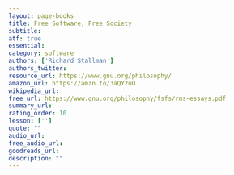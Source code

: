 ```yaml
---
layout: page-books
title: Free Software, Free Society
subtitle: 
atf: true
essential: 
category: software
authors: ['Richard Stallman']
authors_twitter: 
resource_url: https://www.gnu.org/philosophy/
amazon_url: https://amzn.to/3aQY2uO
wikipedia_url: 
free_url: https://www.gnu.org/philosophy/fsfs/rms-essays.pdf
summary_url: 
rating_order: 10
lesson: ['']
quote: ""
audio_url: 
free_audio_url: 
goodreads_url: 
description: ""
---
```

